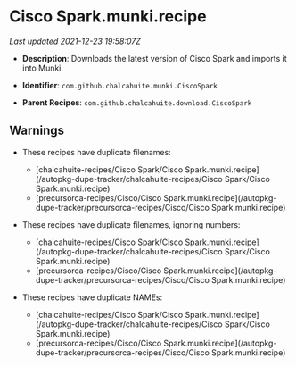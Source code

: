 # Cisco Spark.munki.recipe

_Last updated 2021-12-23 19:58:07Z_

- **Description**: Downloads the latest version of Cisco Spark and imports it into Munki.

- **Identifier**: `com.github.chalcahuite.munki.CiscoSpark`

- **Parent Recipes**: `com.github.chalcahuite.download.CiscoSpark`

## Warnings

- These recipes have duplicate filenames:
    - [chalcahuite-recipes/Cisco Spark/Cisco Spark.munki.recipe](/autopkg-dupe-tracker/chalcahuite-recipes/Cisco Spark/Cisco Spark.munki.recipe)
    - [precursorca-recipes/Cisco/Cisco Spark.munki.recipe](/autopkg-dupe-tracker/precursorca-recipes/Cisco/Cisco Spark.munki.recipe)

- These recipes have duplicate filenames, ignoring numbers:
    - [chalcahuite-recipes/Cisco Spark/Cisco Spark.munki.recipe](/autopkg-dupe-tracker/chalcahuite-recipes/Cisco Spark/Cisco Spark.munki.recipe)
    - [precursorca-recipes/Cisco/Cisco Spark.munki.recipe](/autopkg-dupe-tracker/precursorca-recipes/Cisco/Cisco Spark.munki.recipe)

- These recipes have duplicate NAMEs:
    - [chalcahuite-recipes/Cisco Spark/Cisco Spark.munki.recipe](/autopkg-dupe-tracker/chalcahuite-recipes/Cisco Spark/Cisco Spark.munki.recipe)
    - [precursorca-recipes/Cisco/Cisco Spark.munki.recipe](/autopkg-dupe-tracker/precursorca-recipes/Cisco/Cisco Spark.munki.recipe)